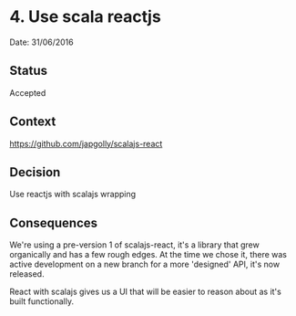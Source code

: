 # 4. Use scala reactjs

Date: 31/06/2016

## Status

Accepted

## Context

https://github.com/japgolly/scalajs-react

## Decision

Use reactjs with scalajs wrapping 

## Consequences

We're using a pre-version 1 of scalajs-react, it's a library that grew organically and has a few rough edges. 
At the time we chose it, there was active development on a new branch for a more 'designed' API, it's now released. 

React with scalajs gives us a UI that will be easier to reason about as it's built functionally. 

